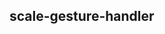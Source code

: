 ## scale-gesture-handler

<!-- UTSCOMJSON.scale-gesture-handler.description -->

<!-- UTSCOMJSON.scale-gesture-handler.compatibility -->

<!-- UTSCOMJSON.scale-gesture-handler.attribute -->

<!-- UTSCOMJSON.scale-gesture-handler.event -->

<!-- UTSCOMJSON.scale-gesture-handler.component_type -->

<!-- UTSCOMJSON.scale-gesture-handler.children -->

<!-- UTSCOMJSON.scale-gesture-handler.example -->

<!-- UTSCOMJSON.scale-gesture-handler.reference -->

